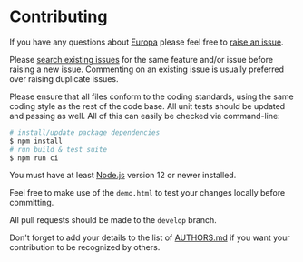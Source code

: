 # Contributing

If you have any questions about [Europa](https://github.com/neocotic/europa) please feel free to
[raise an issue](https://github.com/neocotic/europa/issues/new).

Please [search existing issues](https://github.com/neocotic/europa/issues) for the same feature and/or issue before
raising a new issue. Commenting on an existing issue is usually preferred over raising duplicate issues.

Please ensure that all files conform to the coding standards, using the same coding style as the rest of the code base.
All unit tests should be updated and passing as well. All of this can easily be checked via command-line:

``` bash
# install/update package dependencies
$ npm install
# run build & test suite
$ npm run ci
```

You must have at least [Node.js](https://nodejs.org) version 12 or newer installed.

Feel free to make use of the `demo.html` to test your changes locally before committing.

All pull requests should be made to the `develop` branch.

Don't forget to add your details to the list of [AUTHORS.md](https://github.com/neocotic/europa/blob/master/AUTHORS.md)
if you want your contribution to be recognized by others.
